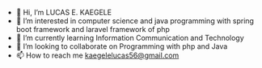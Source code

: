 - 👋 Hi, I’m LUCAS E. KAEGELE 
- 👀 I’m interested in computer science and java programming with spring boot framework and laravel framework of php
- 🌱 I’m currently learning Information Communication and Technology 
- 💞️ I’m looking to collaborate on Programming with php and Java
- 📫 How to reach me kaegelelucas56@gmail.com

<!---
lucas5382/lucas5382 is a ✨ special ✨ repository because its `README.md` (this file) appears on your GitHub profile.
You can click the Preview link to take a look at your changes.
--->
